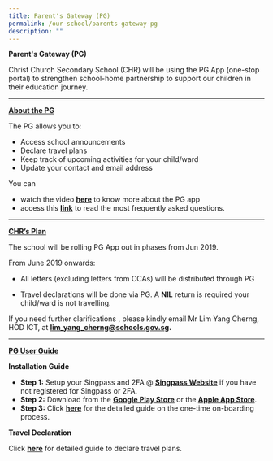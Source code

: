 ```yaml
---
title: Parent's Gateway (PG)
permalink: /our-school/parents-gateway-pg
description: ""
---
```

**Parent's Gateway (PG)**

Christ Church Secondary School (CHR) will be using the PG App (one-stop portal) to strengthen school-home partnership to support our children in their education journey.

***

<strong><u>About the PG</u></strong>

The PG allows you to:

* Access school announcements
* Declare travel plans
* Keep track of upcoming activities for your child/ward
* Update your contact and email address

  

You can

* watch the video [**here**](https://www.youtube.com/watch?v=EKpiTM5axNA) to know more about the PG app
* access this [**link**](/files/Parents%20Gateway%20FAQs%20for%20Parents_.pdf) to read the most frequently asked questions.

***

<strong><u>CHR’s Plan</u></strong>

The school will be rolling PG App out in phases from Jun 2019.

  

From June 2019 onwards:  

* All letters (excluding letters from CCAs) will be distributed through PG

* Travel declarations will be done via PG. A **NIL** return is required your child/ward is not travelling.

  

If you need further clarifications , please kindly email Mr Lim Yang Cherng, HOD ICT, at **[lim\_yang\_cherng@schools.gov.sg](mailto:lim_yang_cherng@schools.gov.sg).**

***

<strong><u>PG User Guide</u></strong>

**Installation Guide**

* **Step 1:** Setup your Singpass and 2FA @ [**Singpass Website**](https://www.singpass.gov.sg/spauth/login/loginpage?URL=%2F&TAM_OP=login) if you have not registered for Singpass or 2FA.
* **Step 2:** Download from the **[Google Play Store](https://play.google.com/store/apps/details?id=com.moe.pgp)** or the **[Apple App Store](https://itunes.apple.com/sg/app/parents-gateway/id1267198708?mt=8)**.
* **Step 3:** Click [**here**](/files/Onboarding%20Process.pdf) for the detailed guide on the one-time on-boarding process.  

  

**Travel Declaration**  

Click [**here**](/files/Travel_Declaration_Guide_for_Parents.pdf) for detailed guide to declare travel plans.